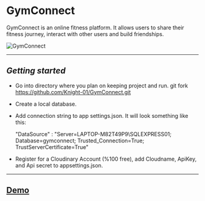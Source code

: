 # **GymConnect**

GymConnect is an online fitness platform. It allows users to share their fitness journey, interact with other users and build friendships.

![GymConnect](https://user-images.githubusercontent.com/53930336/208546420-3c63aef3-94d9-4e3b-b3d6-545f48144304.PNG)

---
## _Getting started_ 

- Go into directory where you plan on keeping project and run.
  git fork https://github.com/Knight-01/GymConnect.git

* Create a local database.

* Add connection string to app settings.json. It will look something like this:

  "DataSource" : "Server=LAPTOP-M82T49P9\\SQLEXPRESS01; Database=gymconnect; Trusted_Connection=True; TrustServerCertificate=True"

* Register for a Cloudinary Account (%100 free), add Cloudname, ApiKey, and Api secret to appsettings.json.
---

## **[Demo](https://gymconnect.azurewebsites.net)**
